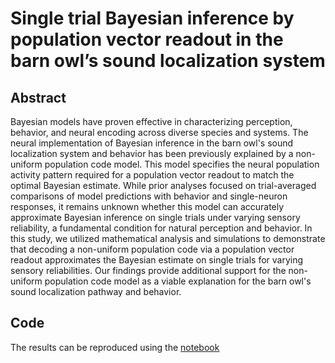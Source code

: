 # Single trial Bayesian inference by population vector readout in the barn owl’s sound localization system

## Abstract

Bayesian models have proven effective in characterizing perception, behavior, and neural encoding across diverse species and systems. The neural implementation of Bayesian inference in the barn owl's sound localization system and behavior has been previously explained by a non-uniform population code model. This model specifies the neural population activity pattern required for a population vector readout to match the optimal Bayesian estimate. While prior analyses focused on trial-averaged comparisons of model predictions with behavior and single-neuron responses, it remains unknown whether this model can accurately approximate Bayesian inference on single trials under varying sensory reliability, a fundamental condition for natural perception and behavior. In this study, we utilized mathematical analysis and simulations to demonstrate that decoding a non-uniform population code via a population vector readout approximates the Bayesian estimate on single trials for varying sensory reliabilities. Our findings provide additional support for the non-uniform population code model as a viable explanation for the barn owl's sound localization pathway and behavior.

## Code

The results can be reproduced using the [notebook](Single_Trial_Bayesian_Decoding_Figures.ipynb)
